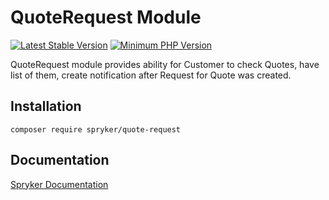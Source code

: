 # QuoteRequest Module
[![Latest Stable Version](https://poser.pugx.org/spryker/quote-request/v/stable.svg)](https://packagist.org/packages/spryker/quote-request)
[![Minimum PHP Version](https://img.shields.io/badge/php-%3E%3D%208.2-8892BF.svg)](https://php.net/)

QuoteRequest module provides ability for Customer to check Quotes,
have list of them, create notification after Request for Quote was created.

## Installation

```
composer require spryker/quote-request
```

## Documentation

[Spryker Documentation](https://docs.spryker.com)
